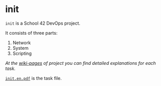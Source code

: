 # init

`init` is a School 42 DevOps project.

It consists of three parts: 
1. Network
2. System
3. Scripting

_At the [wiki-pages](../../wiki) of project you can find detailed explanations for each task._

[`init.en.pdf`](https://cdn.intra.42.fr/pdf/pdf/1281/init.en.pdf) is the task file.
